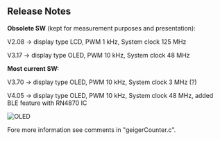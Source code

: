 ## **Release Notes** 



**Obsolete SW** (kept for measurement purposes and presentation):

V2.08 -> display type LCD, PWM 1 kHz, System clock 125 MHz

V3.17 -> display type OLED, PWM 10 kHz, System clock 48 MHz

**Most current SW:**

V3.70 -> display type OLED, PWM 10 kHz, System clock 3 MHz (?)

V4.05 -> display type OLED, PWM 10 kHz, System clock 48 MHz, added BLE feature with RN4870 IC

![OLED](https://user-images.githubusercontent.com/77980708/212469693-391a5923-3d9b-4e5d-85ea-d4b9252364b7.gif)

Fore more information see comments in "geigerCounter.c".
